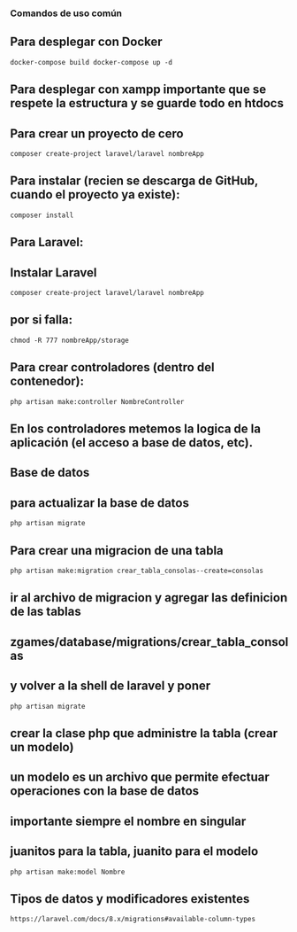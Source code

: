 ### Comandos de uso común

## Para desplegar con Docker
``
    docker-compose build
    docker-compose up -d
``

## Para desplegar con xampp importante que se respete la estructura y se guarde todo en htdocs

## Para crear un proyecto de cero
``
    composer create-project laravel/laravel nombreApp
``

## Para instalar (recien se descarga de GitHub, cuando el proyecto ya existe):
``
    composer install
``

## Para Laravel:

## Instalar Laravel
``
    composer create-project laravel/laravel nombreApp
``

## por si falla:
``
    chmod -R 777 nombreApp/storage
``

## Para crear controladores (dentro del contenedor):

``
    php artisan make:controller NombreController
``


## En los controladores metemos la logica de la aplicación (el acceso a base de datos, etc).

## Base de datos

## para actualizar la base de datos

``
    php artisan migrate
``

## Para crear una migracion de una tabla

``
    php artisan make:migration crear_tabla_consolas--create=consolas
``

## ir al archivo de migracion y agregar las definicion de las tablas
## zgames/database/migrations/crear_tabla_consolas

## y volver a la shell de laravel y poner
``
    php artisan migrate
``


## crear la clase php que administre la tabla (crear un modelo)
## un modelo es un archivo que permite efectuar operaciones con la base de datos
## importante siempre el nombre en singular
## juanitos para la tabla, juanito para el modelo
``
    php artisan make:model Nombre
``

## Tipos de datos y modificadores existentes
``
    https://laravel.com/docs/8.x/migrations#available-column-types
``